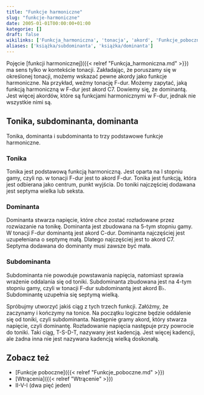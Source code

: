 ```yaml
---
title: "Funkcje harmoniczne"
slug: "funkcje-harmoniczne"
date: 2005-01-01T00:00:00+01:00
kategorie: []
draft: false
wikilinks: ['Funkcja_harmoniczna', 'tonacja', 'akord', 'Funkcje_poboczne', 'Wtr%C4%85cenia', 'II-V-I_(dwa_pi%C4%99%C4%87_jeden)']
aliases: ['książka/subdominanta', 'książka/dominanta']
---
```

Pojęcie [funkcji harmonicznej]({{< relref "Funkcja_harmoniczna.md" >}}) ma sens
tylko w kontekście tonacji<!-- link nie odnosił się do niczego -->. Zakładając, że
poruszamy się w określonej tonacji, możemy wskazać pewne
akordy<!-- link nie odnosił się do niczego --> jako funkcje harmoniczne. Na przykład, weźmy
tonację F-dur. Możemy zapytać, jaką funkcją harmoniczną w F-dur jest
akord C7. Dowiemy się, że dominantą. Jest więcej akordów, które są
funkcjami harmonicznymi w F-dur, jednak nie wszystkie nimi są.

## Tonika, subdominanta, dominanta

Tonika, dominanta i subdominanta to trzy podstawowe funkcje harmoniczne.

### Tonika

Tonika jest podstawową funkcją harmoniczną. Jest oparta na I stopniu
gamy, czyli np. w tonacji F-dur jest to akord F-dur. Tonika jest
funkcją, która jest odbierana jako centrum, punkt wyjścia. Do toniki
najczęściej dodawana jest septyma wielka lub seksta.

### Dominanta

Dominanta stwarza napięcie, które *chce* zostać rozładowane przez
rozwiazanie na tonikę. Dominanta jest zbudowana na 5-tym stopniu gamy. W
tonacji F-dur dominantą jest akord C-dur. Dominanta najczęściej jest
uzupełeniana o septymę małą. Dlatego najczęściej jest to akord C7.
Septyma dodawana do dominanty musi zawsze być mała.

### Subdominanta

Subdominanta nie powoduje powstawania napięcia, natomiast sprawia
wrażenie oddalania się od toniki. Subdominanta zbudowana jest na 4-tym
stopniu gamy, czyli w tonacji F-dur subdominantą jest akord B♭.
Subdominantę uzupełnia się septymą wielką.

Spróbujmy utworzyć jakiś ciąg z tych trzech funkcji. Załóżmy, że
zaczynamy i kończymy na tonice. Na początku logiczne będzie oddalenie
się od toniki, czyli subdominanta. Następnie gramy akord, który stwarza
napięcie, czyli dominantę. Rozładowanie napięcia następuje przy powrocie
do toniki. Taki ciąg, T-S-D-T, nazywany jest kadencją. Jest więcej
kadencji, ale żadna inna nie jest nazywana kadencją wielką doskonałą.

## Zobacz też

  - [Funkcje poboczne]({{< relref "Funkcje_poboczne.md" >}})
  - [Wtrącenia]({{< relref "Wtrącenie" >}})
  - II-V-I (dwa pięć jeden)<!-- link nie odnosił się do niczego -->